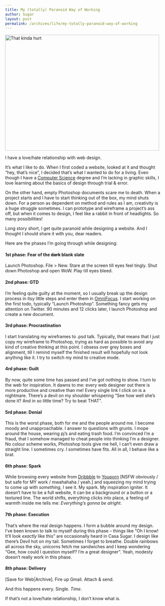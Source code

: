 ```yaml
---
title: My (totally) Paranoid Way of Working
author: Sugar
layout: post
permalink: /archives/life/my-totally-paranoid-way-of-working
---
```

[<img src="http://farm5.static.flickr.com/4020/4465852728_70f61fce92.jpg" width="500" height="375" alt="That kinda hurt" />][1]

I have a love/hate relationship with web design.

It&#8217;s what I like to do. When I first coded a website, looked at it and thought &#8220;hey, that&#8217;s nice&#8221;, I decided that&#8217;s what I wanted to do for a living. Even though I have a [Computer Science][2] degree and I&#8217;m lacking in graphic skills, I love learning about the basics of design through trial &#038; error.

On the other hand, empty Photoshop documents scare me to death. When a project starts and I have to start thinking out of the box, my mind shuts down. For a person as dependent on method and rules as I am, creativity is a huge struggle sometimes. I can prototype and wireframe a project&#8217;s ass off, but when it comes to design, I feel like a rabbit in front of headlights. So many possibilities!

Long story short, I get quite paranoid while designing a website. And I thought I should share it with you, dear readers.

Here are the phases I&#8217;m going through while designing:

#### 1st phase: Fear of the <del>dark</del> blank slate

Launch Photoshop. File > New. Stare at the screen till eyes feel tingly. Shut down Photoshop and open WoW. Play till eyes bleed.

#### 2nd phase: GTD

I&#8217;m feeling quite guilty at the moment, so I usually break up the design process in itsy little steps and enter them in [OmniFocus][3]. I start working on the first todo, typically &#8220;Launch Photoshop&#8221;. Something fancy gets my attention on Twitter. 90 minutes and 12 clicks later, I launch Photoshop and create a new document.

#### 3rd phase: Procrastination

I start translating my wireframes to .psd talk. Typically, that means that I just copy my wireframe to Photoshop, trying as hard as possible to avoid any kind of creative thinking at this point. I obsess over grey boxes and alignment, till I remind myself the finished result will hopefully not look anything like it. I try to switch my mind to creative mode.

#### 4rd phase: Guilt

By now, quite some time has passed and I&#8217;ve got nothing to show. I turn to the web for inspiration. It dawns to me: every web designer out there is more productive and creative than me! Every single link I click on is a nightmare. There&#8217;s a devil on my shoulder whispering &#8220;See how well she&#8217;s done it? And in so little time? Try to beat THAT&#8221;.

#### 5rd phase: Denial

This is the worst phase, both for me and the people around me. I become moody and unapproachable. I answer to questions with grunts. I mope around the house, wearing pj&#8217;s and eating trash food. I&#8217;m convinced I&#8217;m a fraud, that I somehow managed to cheat people into thinking I&#8217;m a designer. No colour scheme works, Photoshop tools give me hell, I can&#8217;t even draw a straight line. I sometimes cry. I sometimes have fits. All in all, I behave like a brat.

#### 6th phase: Spark

While browsing every website from [Dribbble][4] to [Youporn][5] [NSFW obviously / but safe for MY work / mwahahaha / yeah.] and squeezing my mind trying to come up with *something*, I see it. My spark. My inspiration igniter. It doesn&#8217;t have to be a full website, it can be a background or a button or a textured line. The world shifts, everything clicks into place, a feeling of warmth inside me tells me: *Everything&#8217;s gonna be alright*.

#### 7th phase: Execution

That&#8217;s where the real design happens. I form a bubble around my design. I&#8217;ve been known to talk to myself during this phase &#8211; things like &#8220;Oh I know! It&#8217;ll look *exactly* like this&#8221; are occasionally heard in Casa Sugar. I design like there&#8217;s Devil hot on my tail. Sometimes I forget to breathe. Double rainbows all across the sky, unicorns fetch me sandwiches and I keep wondering &#8220;Gee, how could I question myself? I&#8217;m a great designer&#8221;. Yeah, modesty doesn&#8217;t really work in this phase.

#### 8th phase: Delivery

[Save for Web|Archive]. Fire up Gmail. Attach &#038; send.

And this happens every. Single. *Time*.

If that&#8217;s not a love/hate relationship, I don&#8217;t know what is.

 [1]: http://www.flickr.com/photos/sugarenia/4465852728/ "That kinda hurt by Sug@r, on Flickr"
 [2]: http://www.csd.uoc.gr
 [3]: http://www.omnigroup.com/products/omnifocus/
 [4]: http://www.dribbble.com
 [5]: http://www.youporn.com

